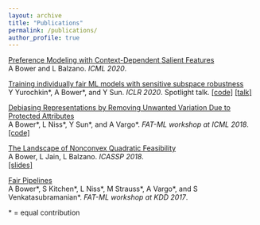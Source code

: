 ```yaml
---
layout: archive
title: "Publications"
permalink: /publications/
author_profile: true
---
```

[Preference Modeling with Context-Dependent Salient Features](https://arxiv.org/abs/2002.09615)  
A Bower and L Balzano. *ICML 2020*.

[Training individually fair ML models with sensitive subspace robustness](https://arxiv.org/abs/1907.00020)  
Y Yurochkin\*, A Bower\*, and Y Sun.  *ICLR 2020*. Spotlight talk. 
[[code]](https://github.com/IBM/sensitive-subspace-robustness) [[talk]](https://iclr.cc/virtual/poster_B1gdkxHFDH.html)

[Debiasing Representations by Removing Unwanted Variation Due to Protected Attributes](https://arxiv.org/pdf/1807.00461.pdf)  
A Bower\*, L Niss\*, Y Sun\*, and A Vargo\*.  *FAT-ML workshop at ICML 2018*.  
[[code]](https://github.com/Amandarg/debias)

[The Landscape of Nonconvex Quadratic Feasibility](https://ieeexplore.ieee.org/document/8461868)  
A Bower, L Jain, L Balzano. *ICASSP 2018*.  
[[slides]](https://sigport.org/documents/landscape-non-convex-quadratic-feasibility)

[Fair Pipelines](https://arxiv.org/pdf/1707.00391.pdf)  
A Bower\*, S Kitchen\*, L Niss\*, M Strauss\*, A Vargo\*, and S Venkatasubramanian\*. *FAT-ML workshop at KDD 2017*.

\* = equal contribution
